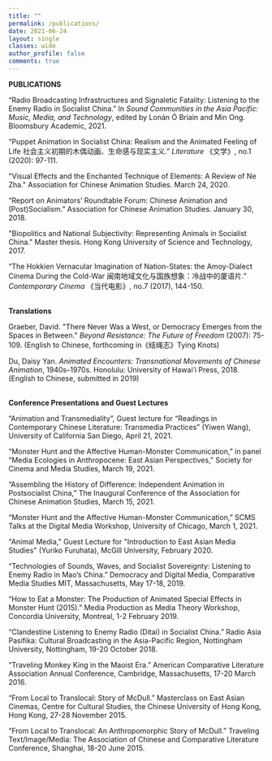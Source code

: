 ```yaml
---
title: ""
permalink: /publications/
date: 2021-06-24 
layout: single
classes: wide
author_profile: false
comments: true
---
```


<b> PUBLICATIONS </b>
<br>

“Radio Broadcasting Infrastructures and Signaletic Fatality: Listening to the Enemy Radio in Socialist China.” In <i>Sound Communities in the Asia Pacific: Music, Media, and Technology</i>, edited by Lonán Ó Briain and Min Ong. Bloomsbury Academic, 2021.

“Puppet Animation in Socialist China: Realism and the Animated Feeling of Life 社会主义初期的木偶动画、生命感与现实主义.” <i>Literature</i> 《文学》, no.1 (2020): 97-111. 

"Visual Effects and the Enchanted Technique of Elements: A Review of Ne Zha." Association for Chinese Animation Studies. March 24, 2020. 

“Report on Animators’ Roundtable Forum: Chinese Animation and (Post)Socialism.” Association for Chinese Animation Studies. January 30, 2018. 

"Biopolitics and National Subjectivity: Representing Animals in Socialist China." Master thesis. Hong Kong University of Science and Technology, 2017.

<!-- “The Translocalized McDull Series: National Identity and the Politics of Powerlessness.” <i>Animation: An Interdisciplinary Journal</i> 12, no. 1 (2017): 28–44.  -->
“The Hokkien Vernacular Imagination of Nation-States: the Amoy-Dialect Cinema During the Cold-War 闽南地域文化与国族想象：冷战中的厦语片.” <i>Contemporary Cinema</i> 《当代电影》, no.7 (2017), 144-150. 

<br>
<b> Translations </b>
<br>

Graeber, David. "There Never Was a West, or Democracy Emerges from the Spaces in Between." <i>Beyond Resistance: The Future of Freedom</i> (2007): 75-109. (English to Chinese, forthcoming in《结绳志》Tying Knots)

Du, Daisy Yan. <i>Animated Encounters: Transnational Movements of Chinese Animation</i>, 1940s–1970s. Honolulu: University of Hawai’i Press, 2018. (English to Chinese, submitted in 2019)

<br>
<b> Conference Presentations and Guest Lectures  </b>
<br>

“Animation and Transmediality”, Guest lecture for “Readings in Contemporary Chinese Literature: Transmedia Practices” (Yiwen Wang), University of California San Diego, April 21, 2021.

“Monster Hunt and the Affective Human-Monster Communication,” in panel “Media Ecologies in Anthropocene: East Asian Perspectives,” Society for Cinema and Media Studies, March 19, 2021.

“Assembling the History of Difference: Independent Animation in Postsocialist China,” The Inaugural Conference of the Association for Chinese Animation Studies, March 15, 2021.

“Monster Hunt and the Affective Human-Monster Communication,” SCMS Talks at the Digital Media Workshop, University of Chicago, March 1, 2021.

"Animal Media," Guest Lecture for "Introduction to East Asian Media Studies" (Yuriko Furuhata), McGill University, February 2020. 

“Technologies of Sounds, Waves, and Socialist Sovereignty: Listening to Enemy Radio in Mao’s China.” Democracy and Digital Media, Comparative Media Studies MIT, Massachusetts, May 17-18, 2019.

“How to Eat a Monster: The Production of Animated Special Effects in Monster Hunt (2015).” Media Production as Media Theory Workshop, Concordia University, Montreal, 1-2 February 2019.

“Clandestine Listening to Enemy Radio (Ditai) in Socialist China.” Radio Asia Pasifika: Cultural Broadcasting in the Asia-Pacific Region, Nottingham University, Nottingham, 19-20 October 2018.

“Traveling Monkey King in the Maoist Era.” American Comparative Literature Association Annual Conference, Cambridge, Massachusetts, 17-20 March 2016.

“From Local to Translocal: Story of McDull.” Masterclass on East Asian Cinemas, Centre for Cultural Studies, the Chinese University of Hong Kong, Hong Kong, 27-28 November 2015.

“From Local to Translocal: An Anthropomorphic Story of McDull.” Traveling Text/Image/Media: The Association of Chinese and Comparative Literature Conference, Shanghai, 18-20 June 2015.

